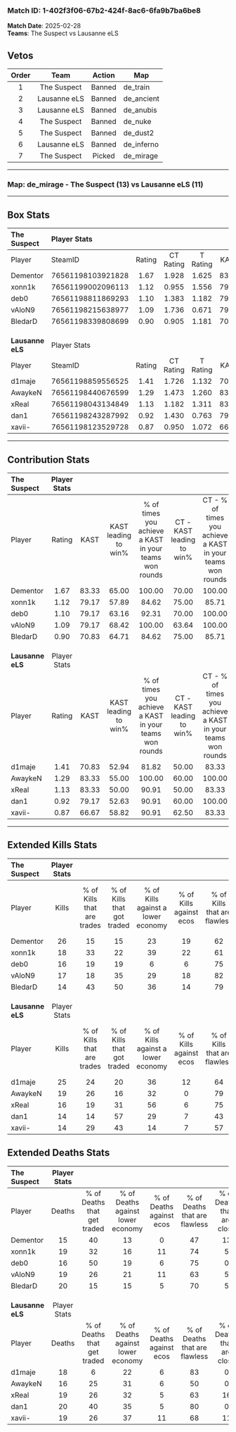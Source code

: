 ### Match ID: 1-402f3f06-67b2-424f-8ac6-6fa9b7ba6be8  
**Match Date**: 2025-02-28  
**Teams**: The Suspect vs Lausanne eLS  

## Vetos  

| Order | Team | Action | Map |
| :---: | :--: | :----: | --- |
| 1 | The Suspect | Banned | de_train |
| 2 | Lausanne eLS | Banned | de_ancient |
| 3 | Lausanne eLS | Banned | de_anubis |
| 4 | The Suspect | Banned | de_nuke |
| 5 | The Suspect | Banned | de_dust2 |
| 6 | Lausanne eLS | Banned | de_inferno |
| 7 | The Suspect | Picked | de_mirage |

---  

### **Map**: de_mirage - The Suspect (13) vs Lausanne eLS (11)  
---  

## Box Stats  

| **The Suspect**  | Player Stats      |        |           |          |       |       |       |         |        |      |     |
| :- | :- | :-: | :-: | :-: | :-: | :-: | :-: | :-: | :-: | :-: | :-: |
| Player           | SteamID           | Rating | CT Rating | T Rating | KAST  |  ADR  | Kills | Assists | Deaths | K/D  | HS% |
| Dementor         | 76561198103921828 |  1.67  |   1.928   |  1.625   | 83.33 | 116.3 |  26   |    5    |   15   | 1.73 | 53  |
| xonn1k           | 76561199002096113 |  1.12  |   0.955   |  1.556   | 79.17 | 75.0  |  18   |    4    |   19   | 0.95 | 61  |
| deb0             | 76561198811869293 |  1.10  |   1.383   |  1.182   | 79.17 | 68.6  |  16   |    6    |   16   | 1.00 | 81  |
| vAloN9           | 76561198215638977 |  1.09  |   1.736   |  0.671   | 79.17 | 73.0  |  17   |    7    |   19   | 0.89 | 52  |
| BledarD          | 76561198339808699 |  0.90  |   0.905   |  1.181   | 70.83 | 75.5  |  14   |    5    |   20   | 0.70 | 42  |
|                  |                   |        |           |          |       |       |       |         |        |      |     |
|                  |                   |        |           |          |       |       |       |         |        |      |     |
|                  |                   |        |           |          |       |       |       |         |        |      |     |
| **Lausanne eLS** | Player Stats      |        |           |          |       |       |       |         |        |      |     |
| Player           | SteamID           | Rating | CT Rating | T Rating | KAST  |  ADR  | Kills | Assists | Deaths | K/D  | HS% |
| d1maje           | 76561198859556525 |  1.41  |   1.726   |  1.132   | 70.83 | 101.0 |  25   |    1    |   18   | 1.39 | 56  |
| AwaykeN          | 76561198440676599 |  1.29  |   1.473   |  1.260   | 83.33 | 83.4  |  19   |    6    |   16   | 1.19 | 21  |
| xReal            | 76561198043134849 |  1.13  |   1.182   |  1.311   | 83.33 | 84.3  |  16   |    9    |   19   | 0.84 | 37  |
| dan1             | 76561198243287992 |  0.92  |   1.430   |  0.763   | 79.17 | 64.5  |  14   |    3    |   20   | 0.70 | 57  |
| xavii-           | 76561198123529728 |  0.87  |   0.950   |  1.072   | 66.67 | 67.9  |  14   |    5    |   19   | 0.74 | 78  |
---  

## Contribution Stats  

| **The Suspect**  | Player Stats |       |                      |                                                        |                           |                                                             |                          |                                                            |
| :- | :-: | :-: | :-: | :-: | :-: | :-: | :-: | :-: |
| Player           |    Rating    | KAST  | KAST leading to win% | % of times you achieve a KAST in your teams won rounds | CT - KAST leading to win% | CT - % of times you achieve a KAST in your teams won rounds | T - KAST leading to win% | T - % of times you achieve a KAST in your teams won rounds |
| Dementor         |     1.67     | 83.33 |        65.00         |                         100.00                         |           70.00           |                           100.00                            |          60.00           |                           100.00                           |
| xonn1k           |     1.12     | 79.17 |        57.89         |                         84.62                          |           75.00           |                            85.71                            |          45.45           |                           83.33                            |
| deb0             |     1.10     | 79.17 |        63.16         |                         92.31                          |           70.00           |                           100.00                            |          55.56           |                           83.33                            |
| vAloN9           |     1.09     | 79.17 |        68.42         |                         100.00                         |           63.64           |                           100.00                            |          75.00           |                           100.00                           |
| BledarD          |     0.90     | 70.83 |        64.71         |                         84.62                          |           75.00           |                            85.71                            |          55.56           |                           83.33                            |
|                  |              |       |                      |                                                        |                           |                                                             |                          |                                                            |
|                  |              |       |                      |                                                        |                           |                                                             |                          |                                                            |
|                  |              |       |                      |                                                        |                           |                                                             |                          |                                                            |
| **Lausanne eLS** | Player Stats |       |                      |                                                        |                           |                                                             |                          |                                                            |
| Player           |    Rating    | KAST  | KAST leading to win% | % of times you achieve a KAST in your teams won rounds | CT - KAST leading to win% | CT - % of times you achieve a KAST in your teams won rounds | T - KAST leading to win% | T - % of times you achieve a KAST in your teams won rounds |
| d1maje           |     1.41     | 70.83 |        52.94         |                         81.82                          |           50.00           |                            83.33                            |          57.14           |                           80.00                            |
| AwaykeN          |     1.29     | 83.33 |        55.00         |                         100.00                         |           60.00           |                           100.00                            |          50.00           |                           100.00                           |
| xReal            |     1.13     | 83.33 |        50.00         |                         90.91                          |           50.00           |                            83.33                            |          50.00           |                           100.00                           |
| dan1             |     0.92     | 79.17 |        52.63         |                         90.91                          |           60.00           |                           100.00                            |          44.44           |                           80.00                            |
| xavii-           |     0.87     | 66.67 |        58.82         |                         90.91                          |           62.50           |                            83.33                            |          55.56           |                           100.00                           |
---  

## Extended Kills Stats  

| **The Suspect**  | Player Stats |                            |                            |                                    |                         |                              |                                 |                                       |                    |           |
| :- | :-: | :-: | :-: | :-: | :-: | :-: | :-: | :-: | :-: | :-: |
| Player           |    Kills     | % of Kills that are trades | % of Kills that got traded | % of Kills against a lower economy | % of Kills against ecos | % of Kills that are flawless | % of Kills that are close duels | % of Kills that are assisted by flash | Pistol Round Kills | AWP Kills |
| Dementor         |      26      |             15             |             15             |                 23                 |           19            |              62              |                8                |                   0                   |         0          |     2     |
| xonn1k           |      18      |             33             |             22             |                 39                 |           22            |              61              |                6                |                   0                   |         0          |     2     |
| deb0             |      16      |             19             |             19             |                 6                  |            6            |              75              |                0                |                   0                   |         0          |     5     |
| vAloN9           |      17      |             18             |             35             |                 29                 |           18            |              82              |                0                |                   0                   |         0          |     0     |
| BledarD          |      14      |             43             |             50             |                 36                 |           14            |              79              |               14                |                   0                   |         7          |     1     |
|                  |              |                            |                            |                                    |                         |                              |                                 |                                       |                    |           |
|                  |              |                            |                            |                                    |                         |                              |                                 |                                       |                    |           |
|                  |              |                            |                            |                                    |                         |                              |                                 |                                       |                    |           |
| **Lausanne eLS** | Player Stats |                            |                            |                                    |                         |                              |                                 |                                       |                    |           |
| Player           |    Kills     | % of Kills that are trades | % of Kills that got traded | % of Kills against a lower economy | % of Kills against ecos | % of Kills that are flawless | % of Kills that are close duels | % of Kills that are assisted by flash | Pistol Round Kills | AWP Kills |
| d1maje           |      25      |             24             |             20             |                 36                 |           12            |              64              |                0                |                   0                   |         0          |     3     |
| AwaykeN          |      19      |             26             |             16             |                 32                 |            0            |              79              |                5                |                   5                   |         7          |     0     |
| xReal            |      16      |             19             |             31             |                 56                 |            6            |              75              |                6                |                  19                   |         0          |     1     |
| dan1             |      14      |             14             |             57             |                 29                 |            7            |              43              |               21                |                   7                   |         0          |     1     |
| xavii-           |      14      |             29             |             43             |                 14                 |            7            |              57              |                0                |                   7                   |         0          |     1     |
## Extended Deaths Stats  

| **The Suspect**  | Player Stats |                             |                                   |                          |                               |                            |                           |               |
| :- | :-: | :-: | :-: | :-: | :-: | :-: | :-: | :-: |
| Player           |    Deaths    | % of Deaths that get traded | % of Deaths against lower economy | % of Deaths against ecos | % of Deaths that are flawless | % of Deaths that are close | % of Deaths while blinded | Deaths to AWP |
| Dementor         |      15      |             40              |                13                 |            0             |              47               |             13             |             7             |       0       |
| xonn1k           |      19      |             32              |                16                 |            11            |              74               |             5              |             5             |       4       |
| deb0             |      16      |             50              |                19                 |            6             |              75               |             0              |            13             |       1       |
| vAloN9           |      19      |             26              |                21                 |            11            |              63               |             5              |             5             |       1       |
| BledarD          |      20      |             15              |                15                 |            5             |              70               |             5              |             5             |       2       |
|                  |              |                             |                                   |                          |                               |                            |                           |               |
|                  |              |                             |                                   |                          |                               |                            |                           |               |
|                  |              |                             |                                   |                          |                               |                            |                           |               |
| **Lausanne eLS** | Player Stats |                             |                                   |                          |                               |                            |                           |               |
| Player           |    Deaths    | % of Deaths that get traded | % of Deaths against lower economy | % of Deaths against ecos | % of Deaths that are flawless | % of Deaths that are close | % of Deaths while blinded | Deaths to AWP |
| d1maje           |      18      |              6              |                22                 |            6             |              83               |             0              |             0             |       1       |
| AwaykeN          |      16      |             25              |                31                 |            6             |              50               |             0              |             0             |       1       |
| xReal            |      19      |             26              |                32                 |            5             |              63               |             16             |             0             |       2       |
| dan1             |      20      |             40              |                35                 |            5             |              80               |             0              |             0             |       2       |
| xavii-           |      19      |             26              |                37                 |            11            |              68               |             11             |             0             |       0       |
